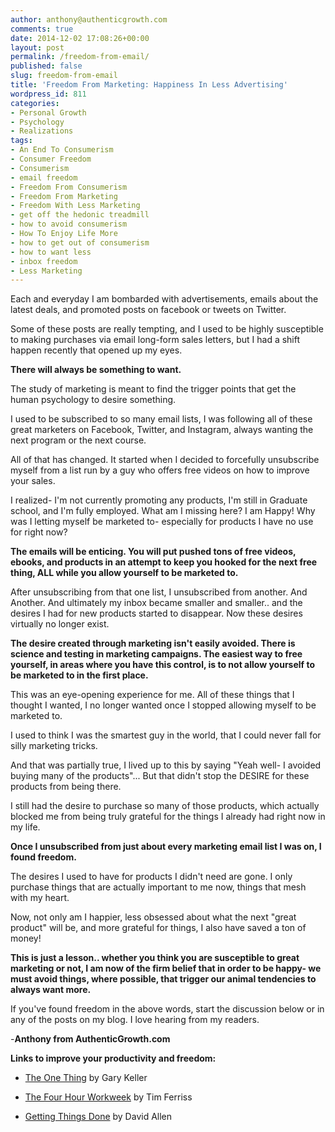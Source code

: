 ```yaml
---
author: anthony@authenticgrowth.com
comments: true
date: 2014-12-02 17:08:26+00:00
layout: post
permalink: /freedom-from-email/
published: false
slug: freedom-from-email
title: 'Freedom From Marketing: Happiness In Less Advertising'
wordpress_id: 811
categories:
- Personal Growth
- Psychology
- Realizations
tags:
- An End To Consumerism
- Consumer Freedom
- Consumerism
- email freedom
- Freedom From Consumerism
- Freedom From Marketing
- Freedom With Less Marketing
- get off the hedonic treadmill
- how to avoid consumerism
- How To Enjoy Life More
- how to get out of consumerism
- how to want less
- inbox freedom
- Less Marketing
---
```


Each and everyday I am bombarded with advertisements, emails about the latest deals, and promoted posts on facebook or tweets on Twitter.

Some of these posts are really tempting, and I used to be highly susceptible to making purchases via email long-form sales letters, but I had a shift happen recently that opened up my eyes.

**There will always be something to want.**

The study of marketing is meant to find the trigger points that get the human psychology to desire something.

I used to be subscribed to so many email lists, I was following all of these great marketers on Facebook, Twitter, and Instagram, always wanting the next program or the next course.

All of that has changed. It started when I decided to forcefully unsubscribe myself from a list run by a guy who offers free videos on how to improve your sales.

I realized- I'm not currently promoting any products, I'm still in Graduate school, and I'm fully employed. What am I missing here? I am Happy! Why was I letting myself be marketed to- especially for products I have no use for right now?

**The emails will be enticing. You will put pushed tons of free videos, ebooks, and products in an attempt to keep you hooked for the next free thing, ALL while you allow yourself to be marketed to.**

After unsubscribing from that one list, I unsubscribed from another. And Another. And ultimately my inbox became smaller and smaller.. and the desires I had for new products started to disappear. Now these desires virtually no longer exist.

**The desire created through marketing isn't easily avoided. There is science and testing in marketing campaigns. The easiest way to free yourself, in areas where you have this control, is to not allow yourself to be marketed to in the first place.**

This was an eye-opening experience for me. All of these things that I thought I wanted, I no longer wanted once I stopped allowing myself to be marketed to.

I used to think I was the smartest guy in the world, that I could never fall for silly marketing tricks.

And that was partially true, I lived up to this by saying "Yeah well- I avoided buying many of the products"... But that didn't stop the DESIRE for these products from being there.

I still had the desire to purchase so many of those products, which actually blocked me from being truly grateful for the things I already had right now in my life.

**Once I unsubscribed from just about every marketing email list I was on, I found freedom.**

The desires I used to have for products I didn't need are gone. I only purchase things that are actually important to me now, things that mesh with my heart.

Now, not only am I happier, less obsessed about what the next "great product" will be, and more grateful for things, I also have saved a ton of money!

**This is just a lesson.. whether you think you are susceptible to great marketing or not, I am now of the firm belief that in order to be happy- we must avoid things, where possible, that trigger our animal tendencies to always want more.**

If you've found freedom in the above words, start the discussion below or in any of the posts on my blog. I love hearing from my readers.

-**Anthony from AuthenticGrowth.com**

**Links to improve your productivity and freedom:**



 	
  * [The One Thing](http://amzn.to/1FxmGbK) by Gary Keller

 	
  * [The Four Hour Workweek](http://amzn.to/1SEyfHG) by Tim Ferriss

 	
  * [Getting Things Done](http://amzn.to/1Jfocas) by David Allen


